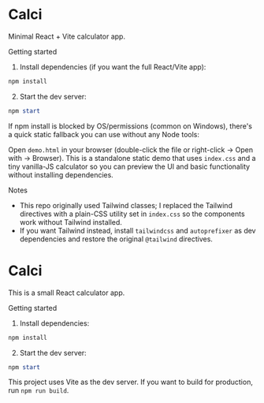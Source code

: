 # Calci

Minimal React + Vite calculator app.

Getting started

1. Install dependencies (if you want the full React/Vite app):

```powershell
npm install
```

2. Start the dev server:

```powershell
npm start
```

If npm install is blocked by OS/permissions (common on Windows), there's a quick static fallback you can use without any Node tools:

Open `demo.html` in your browser (double-click the file or right-click -> Open with -> Browser). This is a standalone static demo that uses `index.css` and a tiny vanilla-JS calculator so you can preview the UI and basic functionality without installing dependencies.

Notes

- This repo originally used Tailwind classes; I replaced the Tailwind directives with a plain-CSS utility set in `index.css` so the components work without Tailwind installed.
- If you want Tailwind instead, install `tailwindcss` and `autoprefixer` as dev dependencies and restore the original `@tailwind` directives.
# Calci

This is a small React calculator app.

Getting started

1. Install dependencies:

```powershell
npm install
```

2. Start the dev server:

```powershell
npm start
```

This project uses Vite as the dev server. If you want to build for production, run `npm run build`.

